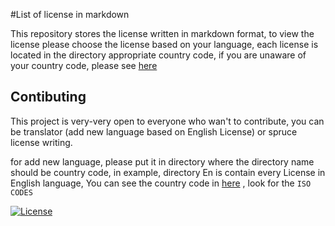 #List of license in markdown

This repository stores the license written in markdown format, to view the license please choose the license based on your language, each license is located in the directory appropriate country code, if you are unaware of your country code, please see [here](https://countrycode.org/)

## Contibuting
This project is very-very open to everyone who wan't to contribute, you can be translator (add new language based on English License) or spruce license writing.

for add new language, please put it in directory where the directory name should be country code, in example, directory En is contain every License in English language, You can see the country code in [here](https://countrycode.org/) , look for the `ISO CODES`

[![License](https://img.shields.io/badge/License-LLPL-ff67b1.svg)](https://gist.githubusercontent.com/Lidilidian/a068055d950e348ea1816f937aac72f0/raw/914d980e4e70897b0cc26d2e02547f5ce6bbf14b/LLPL-En.markdowne)
